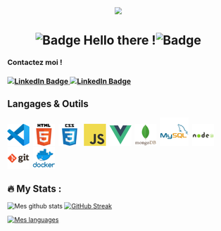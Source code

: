 <div align="center">
  <img src ="https://media.giphy.com/media/Tlb4G3sLepRkfp7Ytc/giphy.gif" width="140"/> 
  <h1><img src="http://emojis.slackmojis.com/emojis/images/1482947228/1532/lightsaber.png" width="50" alt="Badge" /> Hello there !<img src="http://emojis.slackmojis.com/emojis/images/1482947228/1532/lightsaber.png" width="50" alt="Badge" /></h1>
  <div id="badges" align="left">
    <h3>Contactez moi !<h3>
    <div>
      <a href="https://www.linkedin.com/in/david-broccoli/">
        <img src="https://img.shields.io/badge/LinkedIn-blue?style=style=for-the-badge&logo=linkedin&logoColor=white" alt="LinkedIn Badge"/>
      </a>
      <a href="mailto:davidbroccoli@gmail.com">
        <img src="https://img.shields.io/badge/Gmail-D14836?style=style=for-the-badge&logo=gmail&logoColor=white" alt="LinkedIn Badge"/>
      </a>
    </div>
  </div>
</div>

<!--
[![GitHub followers](https://img.shields.io/github/followers/David-ODB57.svg?style=social&label=Follow&maxAge=2592000)](https://github.com/David-ODB57?tab=followers)
-->

## Langages & Outils
<div align="left">
  <img alt="Visual Studio Code" width="50" src="https://raw.githubusercontent.com/github/explore/80688e429a7d4ef2fca1e82350fe8e3517d3494d/topics/visual-studio-code/visual-studio-code.png" />&nbsp;
  <img alt="HTML5" width="50" src="https://raw.githubusercontent.com/github/explore/80688e429a7d4ef2fca1e82350fe8e3517d3494d/topics/html/html.png" />&nbsp;
  <img alt="CSS3" width="50" src="https://raw.githubusercontent.com/github/explore/80688e429a7d4ef2fca1e82350fe8e3517d3494d/topics/css/css.png" />&nbsp;
  <img alt="JavaScript" width="50" src="https://raw.githubusercontent.com/github/explore/80688e429a7d4ef2fca1e82350fe8e3517d3494d/topics/javascript/javascript.png" />&nbsp;
  <img src="https://raw.githubusercontent.com/github/explore/80688e429a7d4ef2fca1e82350fe8e3517d3494d/topics/vue/vue.png" width="50"/>&nbsp;
  <img alt="MongoDB" width="50" src="https://github.com/devicons/devicon/blob/master/icons/mongodb/mongodb-original-wordmark.svg" />&nbsp;
  <img src="https://github.com/devicons/devicon/blob/master/icons/mysql/mysql-original-wordmark.svg" title="MySQL"  alt="MySQL" width="65" />&nbsp;
  <img src="https://github.com/devicons/devicon/blob/master/icons/nodejs/nodejs-original-wordmark.svg" title="NodeJS" alt="NodeJS" width="50" />&nbsp;
  <!--
  <img align="left" src="https://github.com/devicons/devicon/blob/master/icons/amazonwebservices/amazonwebservices-plain-wordmark.svg" title="AWS" alt="AWS" width="50"/>
  -->
  <img src="https://github.com/devicons/devicon/blob/master/icons/git/git-original-wordmark.svg" title="Git" alt="Git" width="50"/>&nbsp;
  <img alt="Docker" width="50" src="https://raw.githubusercontent.com/github/explore/80688e429a7d4ef2fca1e82350fe8e3517d3494d/topics/docker/docker.png"     /> &nbsp;
</div>

## :fire: My Stats :
![Mes github stats](https://github-readme-stats.vercel.app/api?username=David-ODB57&show_icons=true&theme=radical)
[![GitHub Streak](https://streak-stats.demolab.com?user=David-ODB57&theme=radical&locale=fr&date_format=j%20M%5B%20Y%5D)](https://git.io/streak-stats)

[![Mes languages](https://github-readme-stats.vercel.app/api/top-langs/?username=David-ODB57&theme=blue-green)](https://github.com/anuraghazra/github-readme-stats)

